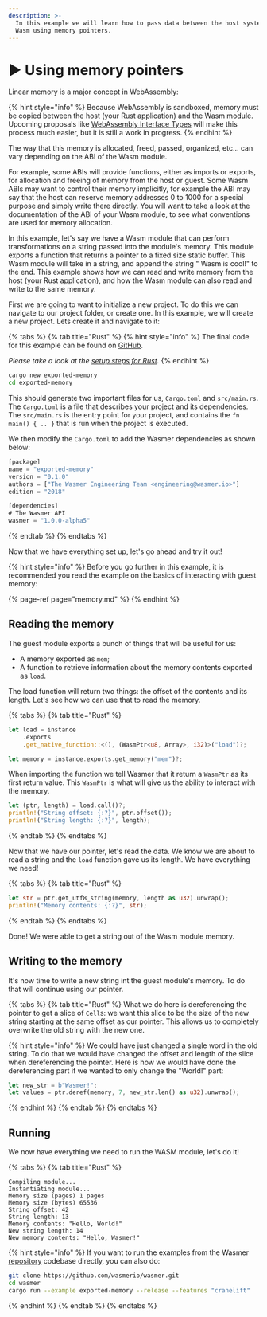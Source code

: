 ```yaml
---
description: >-
  In this example we will learn how to pass data between the host system and
  Wasm using memory pointers.
---
```


# ► Using memory pointers

Linear memory is a major concept in WebAssembly:

{% hint style="info" %}
Because WebAssembly is sandboxed, memory must be copied between the host \(your Rust application\) and the Wasm module. Upcoming proposals like [WebAssembly Interface Types](https://github.com/WebAssembly/interface-types/blob/master/proposals/interface-types/Explainer.md) will make this process much easier, but it is still a work in progress.
{% endhint %}

The way that this memory is allocated, freed, passed, organized, etc... can vary depending on the ABI of the Wasm module.

For example, some ABIs will provide functions, either as imports or exports, for allocation and freeing of memory from the host or guest. Some Wasm ABIs may want to control their memory implicitly, for example the ABI may say that the host can reserve memory addresses 0 to 1000 for a special purpose and simply write there directly. You will want to take a look at the documentation of the ABI of your Wasm module, to see what conventions are used for memory allocation.

In this example, let's say we have a Wasm module that can perform transformations on a string passed into the module's memory. This module exports a function that returns a pointer to a fixed size static buffer. This Wasm module will take in a string, and append the string " Wasm is cool!" to the end. This example shows how we can read and write memory from the host \(your Rust application\), and how the Wasm module can also read and write to the same memory.

First we are going to want to initialize a new project. To do this we can navigate to our project folder, or create one. In this example, we will create a new project. Lets create it and navigate to it:

{% tabs %}
{% tab title="Rust" %}
{% hint style="info" %}
The final code for this example can be found on [GitHub](https://github.com/wasmerio/wasmer/blob/master/examples/exports_memory.rs).

_Please take a look at the_ [_setup steps for Rust_](../rust/setup.md)_._
{% endhint %}

```bash
cargo new exported-memory
cd exported-memory
```

This should generate two important files for us, `Cargo.toml` and `src/main.rs`. The `Cargo.toml` is a file that describes your project and its dependencies. The `src/main.rs` is the entry point for your project, and contains the `fn main() { .. }` that is run when the project is executed.

We then modify the `Cargo.toml` to add the Wasmer dependencies as shown below:

```rust
[package]
name = "exported-memory"
version = "0.1.0"
authors = ["The Wasmer Engineering Team <engineering@wasmer.io>"]
edition = "2018"

[dependencies]
# The Wasmer API
wasmer = "1.0.0-alpha5"
```
{% endtab %}
{% endtabs %}

Now that we have everything set up, let's go ahead and try it out!

{% hint style="info" %}
Before you go further in this example, it is recommended you read the example on the basics of interacting with guest memory:

{% page-ref page="memory.md" %}
{% endhint %}

## Reading the memory

The guest module exports a bunch of things that will be useful for us:

* A memory exported as `mem`;
* A function to retrieve information about the memory contents exported as `load`.

The load function will return two things: the offset of the contents and its length. Let's see how we can use that to read the memory.

{% tabs %}
{% tab title="Rust" %}
```rust
let load = instance
    .exports
    .get_native_function::<(), (WasmPtr<u8, Array>, i32)>("load")?;

let memory = instance.exports.get_memory("mem")?;
```

When importing the function we tell Wasmer that it return a `WasmPtr` as its first return value. This `WasmPtr` is what will give us the ability to interact with the memory.

```rust
let (ptr, length) = load.call()?;
println!("String offset: {:?}", ptr.offset());
println!("String length: {:?}", length);
```
{% endtab %}
{% endtabs %}

Now that we have our pointer, let's read the data. We know we are about to read a string and the `load` function gave us its length. We have everything we need!

{% tabs %}
{% tab title="Rust" %}
```rust
let str = ptr.get_utf8_string(memory, length as u32).unwrap();
println!("Memory contents: {:?}", str);
```
{% endtab %}
{% endtabs %}

Done! We were able to get a string out of the Wasm module memory.

## Writing to the memory

It's now time to write a new string int the guest module's memory. To do that will continue using our pointer.

{% tabs %}
{% tab title="Rust" %}
What we do here is dereferencing the pointer to get a slice of `Cell`s: we want this slice to be the size of the new string starting at the same offset as our pointer. This allows us to completely overwrite the old string with the new one.

{% hint style="info" %}
We could have just changed a single word in the old string. To do that we would have changed the offset and length of the slice when dereferencing the pointer. Here is how we would have done the dereferencing part if we wanted to only change the "World!" part:

```rust
let new_str = b"Wasmer!";
let values = ptr.deref(memory, 7, new_str.len() as u32).unwrap();
```
{% endhint %}
{% endtab %}
{% endtabs %}

## Running

We now have everything we need to run the WASM module, let's do it!

{% tabs %}
{% tab title="Rust" %}
```text
Compiling module...
Instantiating module...
Memory size (pages) 1 pages
Memory size (bytes) 65536
String offset: 42
String length: 13
Memory contents: "Hello, World!"
New string length: 14
New memory contents: "Hello, Wasmer!"
```

{% hint style="info" %}
If you want to run the examples from the Wasmer [repository](https://github.com/wasmerio/wasmer/) codebase directly, you can also do:

```bash
git clone https://github.com/wasmerio/wasmer.git
cd wasmer
cargo run --example exported-memory --release --features "cranelift"
```
{% endhint %}
{% endtab %}
{% endtabs %}


